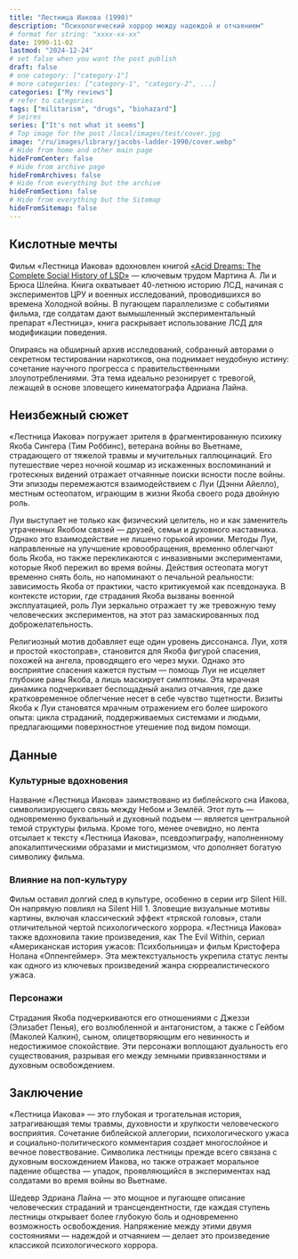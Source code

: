 ```yaml
---
title: "Лестница Иакова (1990)"
description: "Психологический хоррор между надеждой и отчаянием"
# format for string: "xxxx-xx-xx"
date: 1990-11-02
lastmod: "2024-12-24"
# set false when you want the post publish
draft: false
# one category: ["category-1"]
# more categories: ["category-1", "category-2", ...]
categories: ["My reviews"]
# refer to categories
tags: ["militarism", "drugs", "biohazard"]
# seires
series: ["It's not what it seems"]
# Top image for the post /local/images/test/cover.jpg
image: "/ru/images/library/jacobs-ladder-1990/cover.webp"
# Hide from home and other main page
hideFromCenter: false
# Hide from archive page
hideFromArchives: false
# Hide from everything but the archive
hideFromSection: false
# Hide from everything but the Sitemap
hideFromSitemap: false
---
```

## Кислотные мечты

Фильм «Лестница Иакова» вдохновлен книгой <a href="/ru/library/acid-dreams-1985/" target="_blank">«Acid Dreams: The Complete Social History of LSD»</a> — ключевым трудом Мартина А. Ли и Брюса Шлейна. Книга охватывает 40-летнюю историю ЛСД, начиная с экспериментов ЦРУ и военных исследований, проводившихся во времена Холодной войны. В пугающем параллелизме с событиями фильма, где солдатам дают вымышленный экспериментальный препарат «Лестница», книга раскрывает использование ЛСД для модификации поведения.

Опираясь на обширный архив исследований, собранный авторами о секретном тестировании наркотиков, она поднимает неудобную истину: сочетание научного прогресса с правительственными злоупотреблениями. Эта тема идеально резонирует с тревогой, лежащей в основе зловещего кинематографа Адриана Лайна.

## Неизбежный сюжет

«Лестница Иакова» погружает зрителя в фрагментированную психику Якоба Сингера (Тим Роббинс), ветерана войны во Вьетнаме, страдающего от тяжелой травмы и мучительных галлюцинаций. Его путешествие через ночной кошмар из искаженных воспоминаний и гротескных видений отражает отчаянные поиски ясности после войны. Эти эпизоды перемежаются взаимодействием с Луи (Дэнни Айелло), местным остеопатом, играющим в жизни Якоба своего рода двойную роль.

Луи выступает не только как физический целитель, но и как заменитель утраченных Якобом связей — друзей, семьи и духовного наставника. Однако это взаимодействие не лишено горькой иронии. Методы Луи, направленные на улучшение кровообращения, временно облегчают боль Якоба, но также перекликаются с инвазивными экспериментами, которые Якоб пережил во время войны. Действия остеопата могут временно снять боль, но напоминают о печальной реальности: зависимость Якоба от практики, часто критикуемой как псевдонаука. В контексте истории, где страдания Якоба вызваны военной эксплуатацией, роль Луи зеркально отражает ту же тревожную тему человеческих экспериментов, на этот раз замаскированных под доброжелательность.

Религиозный мотив добавляет еще один уровень диссонанса. Луи, хотя и простой «костоправ», становится для Якоба фигурой спасения, похожей на ангела, проводящего его через муки. Однако это восприятие спасения кажется пустым — помощь Луи не исцеляет глубокие раны Якоба, а лишь маскирует симптомы. Эта мрачная динамика подчеркивает беспощадный анализ отчаяния, где даже кратковременное облегчение несет в себе чувство тщетности. Визиты Якоба к Луи становятся мрачным отражением его более широкого опыта: цикла страданий, поддерживаемых системами и людьми, предлагающими поверхностное утешение под видом помощи.

## Данные

### Культурные вдохновения

Название «Лестница Иакова» заимствовано из библейского сна Иакова, символизирующего связь между Небом и Землёй. Этот путь — одновременно буквальный и духовный подъем — является центральной темой структуры фильма. Кроме того, менее очевидно, но лента отсылает к тексту «Лестница Иакова», псевдоэпиграфу, наполненному апокалиптическими образами и мистицизмом, что дополняет богатую символику фильма.

### Влияние на поп-культуру

Фильм оставил долгий след в культуре, особенно в серии игр Silent Hill. Он напрямую повлиял на Silent Hill 1. Зловещие визуальные мотивы картины, включая классический эффект «тряской головы», стали отличительной чертой психологического хоррора. «Лестница Иакова» также вдохновила такие произведения, как The Evil Within, сериал «Американская история ужасов: Психбольница» и фильм Кристофера Нолана «Оппенгеймер». Эта межтекстуальность укрепила статус ленты как одного из ключевых произведений жанра сюрреалистического ужаса.

### Персонажи

Страдания Якоба подчеркиваются его отношениями с Джеззи (Элизабет Пенья), его возлюбленной и антагонистом, а также с Гейбом (Маколей Калкин), сыном, олицетворяющим его невинность и недостижимое спокойствие. Эти персонажи воплощают дуальность его существования, разрывая его между земными привязанностями и духовным освобождением.

## Заключение

«Лестница Иакова» — это глубокая и трогательная история, затрагивающая темы травмы, духовности и хрупкости человеческого восприятия. Сочетание библейской аллегории, психологического ужаса и социально-политического комментария создает многослойное и вечное повествование. Символика лестницы прежде всего связана с духовным восхождением Иакова, но также отражает моральное падение общества — упадок, проявляющийся в экспериментах над солдатами во время войны во Вьетнаме.

Шедевр Эдриана Лайна — это мощное и пугающее описание человеческих страданий и трансцендентности, где каждая ступень лестницы открывает более глубокую боль и одновременно возможность освобождения. Напряжение между этими двумя состояниями — надеждой и отчаянием — делает это произведение классикой психологического хоррора.